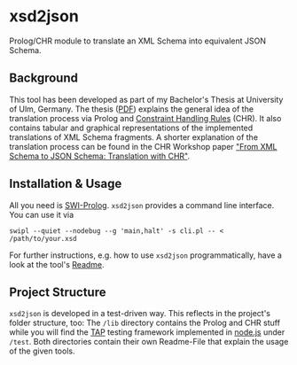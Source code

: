 # xsd2json

Prolog/CHR module to translate an XML Schema into equivalent JSON Schema.


## Background

This tool has been developed as part of my Bachelor's Thesis at University of Ulm, Germany. The thesis ([PDF](http://www.informatik.uni-ulm.de/pm/fileadmin/pm/home/fruehwirth/drafts/Bsc-Nogatz.pdf)) explains the general idea of the translation process via Prolog and [Constraint Handling Rules](http://dtai.cs.kuleuven.be/CHR/about.shtml) (CHR). It also contains tabular and graphical representations of the implemented translations of XML Schema fragments. A shorter explanation of the translation process can be found in the CHR Workshop paper ["From XML Schema to JSON Schema:
Translation with CHR"](http://arxiv.org/pdf/1406.2125v1.pdf).


## Installation & Usage

All you need is [SWI-Prolog](http://www.swi-prolog.org/). `xsd2json` provides a command line interface. You can use it via

	swipl --quiet --nodebug --g 'main,halt' -s cli.pl -- < /path/to/your.xsd

For further instructions, e.g. how to use `xsd2json` programmatically, have a look at the tool's [Readme](https://github.com/fnogatz/xsd2json/tree/master/lib).


## Project Structure

`xsd2json` is developed in a test-driven way. This reflects in the project's folder structure, too: The `/lib` directory contains the Prolog and CHR stuff while you will find the [TAP](http://testanything.org/) testing framework implemented in [node.js](http://nodejs.org/) under `/test`. Both directories contain their own Readme-File that explain the usage of the given tools.
